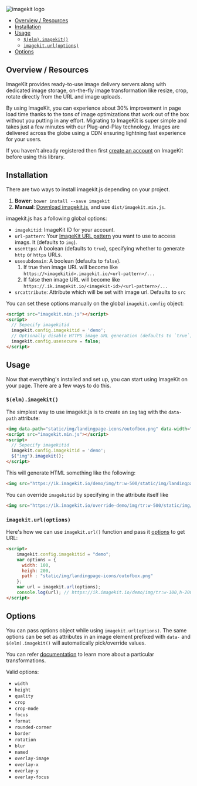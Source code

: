 ![imagekit logo](https://imagekit.io/static/img/logo-dark.png)

* [Overview / Resources](#overview-and-resources)
* [Installation](#installation)
* [Usage](#usage)
  * [`$(elm).imagekit()`](#using-jquery)
  * [`imagekit.url(options)`](#using-url)
* [Options](#options)


<a name="overview-and-resources"></a>
## Overview / Resources

ImageKit provides ready-to-use image delivery servers along with dedicated image storage, on-the-fly image transformation like resize, crop, rotate directly from the URL and image uploads.

By using ImageKit, you can experience about 30% improvement in page load time thanks to the tons of image optimizations that work out of the box without you putting in any effort. Migrating to ImageKit is super simple and takes just a few minutes with our Plug-and-Play technology. Images are delivered across the globe using a CDN ensuring lightning fast experience for your users.

If you haven't already registered then first [create an account](https://imagekit.io/registration) on ImageKit before using this library.

<a name="installation"></a>
## Installation

There are two ways to install imagekit.js depending on your project.

1. **Bower**: `bower install --save imagekit`
2. **Manual**: [Download imagekit.js](https://github.com/imagekit-developer/imagekit.js), and use `dist/imagekit.min.js`.

imagekit.js has a following global options:

* `imagekitid`: ImageKit ID for your account.
* `url-pattern`: Your [ImageKit URL pattern](https://docs.imagekit.io/#url-patterns) you want to use to access imags. It (defaults to `img`).
* `useHttps`: A boolean (defaults to `true`), specifying whether to generate `http` or `https` URLs.
* `usesubdomain`: A boolean (defaults to `false`).
  1. If true then image URL will become like `https://<imagekitid>.imagekit.io/<url-pattern>/...`
  2. If false then image URL will become like `https://.ik.imagekit.io/<imagekit-id>/<url-pattern>/...`
* `srcattribute`: Attribute which will be set with image url. Defaults to `src`

You can set these options manually on the global `imagekit.config` object:

``` html
<script src="imagekit.min.js"></script>
<script>
  // Sepecify imagekitid
  imagekit.config.imagekitid = 'demo';
  // Optionally disable HTTPS image URL generation (defaults to `true`).
  imagekit.config.usesecure = false;
</script>
```


<a name="usage"></a>
## Usage

Now that everything's installed and set up, you can start using ImageKit on your page. There are a few ways to do this.

<a name="using-jquery"></a>
### `$(elm).imagekit()`

The simplest way to use imagekit.js is to create an `img` tag with the `data-path` attribute:

``` html
<img data-path="static/img/landingpage-icons/outofbox.png" data-width="500">
<script src="imagekit.min.js"></script>
<script>
  // Sepecify imagekitid
  imagekit.config.imagekitid = 'demo';
  $("img").imagekit();
</script>
```

This will generate HTML something like the following:

``` html
<img src="https://ik.imagekit.io/demo/img/tr:w-500/static/img/landingpage-icons/outofbox.png">
```

You can override `imagekitid` by specifying in the attribute itself like

``` html
<img src="https://ik.imagekit.io/override-demo/img/tr:w-500/static/img/landingpage-icons/outofbox.png">
```


<a name="using-url"></a>
### `imagekit.url(options)`

Here's how we can use `imagekit.url()` function and pass it [options](#options) to get URL:

``` html
<script>
    imagekit.config.imagekitid = "demo";
    var options = {
      width: 100,
      heigh: 200,
      path : "static/img/landingpage-icons/outofbox.png"
    };
    var url = imagekit.url(options);
    console.log(url); // https://ik.imagekit.io/demo/img/tr:w-100,h-200/static/img/landingpage-icons/outofbox.png
</script>
```
<a name="options"></a>
## Options

You can pass options object while using `imagekit.url(options)`. The same options can be set as attributes in an image element prefixed with `data-` and `$(elm).imagekit()` will automatically pick/override values.

You can refer [documentation](https://docs.imagekit.io/#transformations) to learn more about a particular transformations.

Valid options:

* `width`
* `height`
* `quality`
* `crop`
* `crop-mode`
* `focus`
* `format`
* `rounded-corner`
* `border`
* `rotation`
* `blur`
* `named`
* `overlay-image`
* `overlay-x`
* `overlay-y`
* `overlay-focus`
